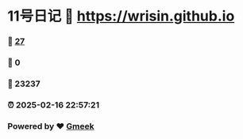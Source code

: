 # 11号日记 :link: https://wrisin.github.io 
### :page_facing_up: [27](https://wrisin.github.io/tag.html) 
### :speech_balloon: 0 
### :hibiscus: 23237 
### :alarm_clock: 2025-02-16 22:57:21 
### Powered by :heart: [Gmeek](https://github.com/Meekdai/Gmeek)
